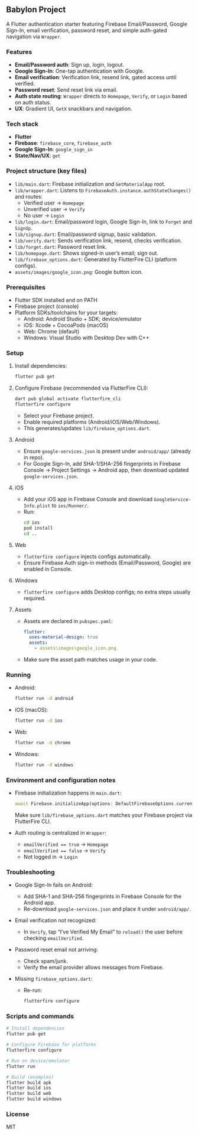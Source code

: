 ## Babylon Project

A Flutter authentication starter featuring Firebase Email/Password, Google Sign-In, email verification, password reset, and simple auth-gated navigation via `Wrapper`.

### Features

- **Email/Password auth**: Sign up, login, logout.
- **Google Sign-In**: One-tap authentication with Google.
- **Email verification**: Verification link, resend link, gated access until verified.
- **Password reset**: Send reset link via email.
- **Auth state routing**: `Wrapper` directs to `Homepage`, `Verify`, or `Login` based on auth status.
- **UX**: Gradient UI, `GetX` snackbars and navigation.

### Tech stack

- **Flutter**
- **Firebase**: `firebase_core`, `firebase_auth`
- **Google Sign-In**: `google_sign_in`
- **State/Nav/UX**: `get`

### Project structure (key files)

- `lib/main.dart`: Firebase initialization and `GetMaterialApp` root.
- `lib/wrapper.dart`: Listens to `FirebaseAuth.instance.authStateChanges()` and routes:
  - Verified user → `Homepage`
  - Unverified user → `Verify`
  - No user → `Login`
- `lib/login.dart`: Email/password login, Google Sign-In, link to `Forget` and `SignUp`.
- `lib/signup.dart`: Email/password signup, basic validation.
- `lib/verify.dart`: Sends verification link, resend, checks verification.
- `lib/forget.dart`: Password reset link.
- `lib/homepage.dart`: Shows signed-in user’s email; sign out.
- `lib/firebase_options.dart`: Generated by FlutterFire CLI (platform configs).
- `assets/images/google_icon.png`: Google button icon.

### Prerequisites

- Flutter SDK installed and on PATH
- Firebase project (console)
- Platform SDKs/toolchains for your targets:
  - Android: Android Studio + SDK; device/emulator
  - iOS: Xcode + CocoaPods (macOS)
  - Web: Chrome (default)
  - Windows: Visual Studio with Desktop Dev with C++

### Setup

1. Install dependencies:

   ```bash
   flutter pub get
   ```

2. Configure Firebase (recommended via FlutterFire CLI):

   ```bash
   dart pub global activate flutterfire_cli
   flutterfire configure
   ```

   - Select your Firebase project.
   - Enable required platforms (Android/iOS/Web/Windows).
   - This generates/updates `lib/firebase_options.dart`.

3. Android

   - Ensure `google-services.json` is present under `android/app/` (already in repo).
   - For Google Sign-In, add SHA-1/SHA-256 fingerprints in Firebase Console → Project Settings → Android app, then download updated `google-services.json`.

4. iOS

   - Add your iOS app in Firebase Console and download `GoogleService-Info.plist` to `ios/Runner/`.
   - Run:
     ```bash
     cd ios
     pod install
     cd ..
     ```

5. Web

   - `flutterfire configure` injects configs automatically.
   - Ensure Firebase Auth sign-in methods (Email/Password, Google) are enabled in Console.

6. Windows

   - `flutterfire configure` adds Desktop configs; no extra steps usually required.

7. Assets
   - Assets are declared in `pubspec.yaml`:
     ```yaml
     flutter:
       uses-material-design: true
       assets:
         - assets\images\google_icon.png
     ```
   - Make sure the asset path matches usage in your code.

### Running

- Android:
  ```bash
  flutter run -d android
  ```
- iOS (macOS):
  ```bash
  flutter run -d ios
  ```
- Web:
  ```bash
  flutter run -d chrome
  ```
- Windows:
  ```bash
  flutter run -d windows
  ```

### Environment and configuration notes

- Firebase initialization happens in `main.dart`:

  ```dart
  await Firebase.initializeApp(options: DefaultFirebaseOptions.currentPlatform);
  ```

  Make sure `lib/firebase_options.dart` matches your Firebase project via FlutterFire CLI.

- Auth routing is centralized in `Wrapper`:
  - `emailVerified == true` → `Homepage`
  - `emailVerified == false` → `Verify`
  - Not logged in → `Login`

### Troubleshooting

- Google Sign-In fails on Android:

  - Add SHA-1 and SHA-256 fingerprints in Firebase Console for the Android app.
  - Re-download `google-services.json` and place it under `android/app/`.

- Email verification not recognized:

  - In `Verify`, tap “I’ve Verified My Email” to `reload()` the user before checking `emailVerified`.

- Password reset email not arriving:

  - Check spam/junk.
  - Verify the email provider allows messages from Firebase.

- Missing `firebase_options.dart`:
  - Re-run:
    ```bash
    flutterfire configure
    ```

### Scripts and commands

```bash
# Install dependencies
flutter pub get

# Configure Firebase for platforms
flutterfire configure

# Run on device/emulator
flutter run

# Build (examples)
flutter build apk
flutter build ios
flutter build web
flutter build windows
```

### License

MIT
